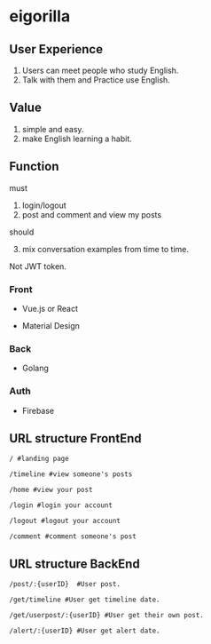 # eigorilla

## User Experience
1. Users can meet people who study English.
2. Talk with them and Practice use English.

## Value
1. simple and easy.
2. make English learning a habit.

## Function

must
1. login/logout
2. post and comment and view my posts 

should

3. mix conversation examples from time to time.


Not JWT token.


### Front 
* Vue.js or React

* Material Design

### Back
* Golang

### Auth
* Firebase

## URL structure FrontEnd


```
/ #landing page

/timeline #view someone's posts

/home #view your post

/login #login your account

/logout #logout your account

/comment #comment someone's post
```

## URL structure BackEnd

```
/post/:{userID}  #User post.

/get/timeline #User get timeline date.

/get/userpost/:{userID} #User get their own post.

/alert/:{userID} #User get alert date.
```